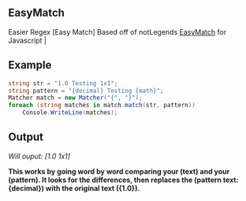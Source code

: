 ## EasyMatch
Easier Regex [Easy Match]
Based off of notLegends [EasyMatch](https://github.com/LegendWasTaken/EasyMatch) for Javascript | 

## Example
```csharp 
string str = "1.0 Testing 1x1";
string pattern = "{decimal} Testing {math}";
Matcher match = new Matcher("{", "}");
foreach (string matches in match.match(str, pattern))
    Console.WriteLine(matches);
```
## Output
_Will ouput:
[1.0
1x1]_


**This works by going word by word comparing your (text) and your (pattern). It looks for the differences, then replaces the (pattern text: {decimal}) with the original text ({1.0}).**
            
